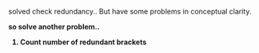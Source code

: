 solved check redundancy..
But have some problems in conceptual clarity.

<B>so solve another problem..
  1. Count number of redundant brackets

